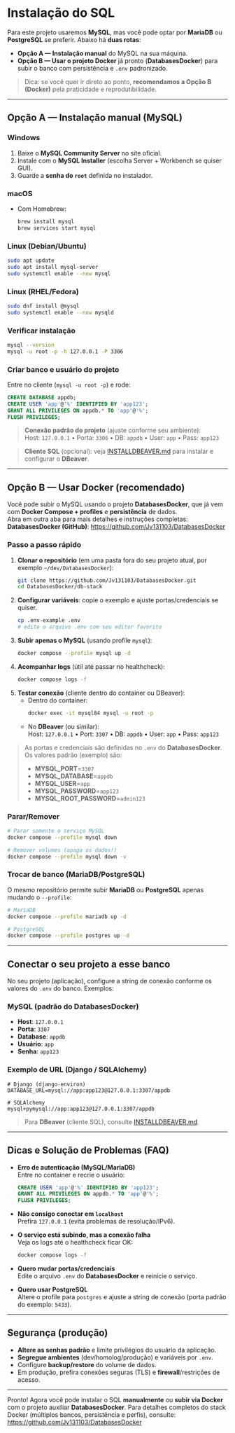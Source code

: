 # Instalação do SQL

Para este projeto usaremos **MySQL**, mas você pode optar por **MariaDB** ou **PostgreSQL** se preferir. Abaixo há **duas rotas**:

- **Opção A — Instalação manual** do MySQL na sua máquina.
- **Opção B — Usar o projeto Docker** já pronto (**DatabasesDocker**) para subir o banco com persistência e `.env` padronizado.

> Dica: se você quer ir direto ao ponto, **recomendamos a Opção B (Docker)** pela praticidade e reprodutibilidade.

---

## Opção A — Instalação manual (MySQL)

### Windows
1. Baixe o **MySQL Community Server** no site oficial.
2. Instale com o **MySQL Installer** (escolha Server + Workbench se quiser GUI).
3. Guarde a **senha do `root`** definida no instalador.

### macOS
- Com Homebrew:
  ```bash
  brew install mysql
  brew services start mysql
  ```

### Linux (Debian/Ubuntu)
```bash
sudo apt update
sudo apt install mysql-server
sudo systemctl enable --now mysql
```

### Linux (RHEL/Fedora)
```bash
sudo dnf install @mysql
sudo systemctl enable --now mysqld
```

### Verificar instalação
```bash
mysql --version
mysql -u root -p -h 127.0.0.1 -P 3306
```

### Criar banco e usuário do projeto
Entre no cliente (`mysql -u root -p`) e rode:
```sql
CREATE DATABASE appdb;
CREATE USER 'app'@'%' IDENTIFIED BY 'app123';
GRANT ALL PRIVILEGES ON appdb.* TO 'app'@'%';
FLUSH PRIVILEGES;
```

> **Conexão padrão do projeto** (ajuste conforme seu ambiente):  
> Host: `127.0.0.1` • Porta: `3306` • DB: `appdb` • User: `app` • Pass: `app123`

> **Cliente SQL** (opcional): veja [INSTALLDBEAVER.md](./INSTALLDBEAVER.md) para instalar e configurar o **DBeaver**.

---

## Opção B — Usar Docker (recomendado)

Você pode subir o MySQL usando o projeto **DatabasesDocker**, que já vem com **Docker Compose + profiles** e **persistência** de dados.  
Abra em outra aba para mais detalhes e instruções completas:  
**DatabasesDocker (GitHub)**: <https://github.com/Jv131103/DatabasesDocker>

### Passo a passo rápido
1. **Clonar o repositório** (em uma pasta fora do seu projeto atual, por exemplo `~/dev/DatabasesDocker`):
   ```bash
   git clone https://github.com/Jv131103/DatabasesDocker.git
   cd DatabasesDocker/db-stack
   ```
2. **Configurar variáveis**: copie o exemplo e ajuste portas/credenciais se quiser.
   ```bash
   cp .env-example .env
   # edite o arquivo .env com seu editor favorito
   ```
3. **Subir apenas o MySQL** (usando profile `mysql`):
   ```bash
   docker compose --profile mysql up -d
   ```
4. **Acompanhar logs** (útil até passar no healthcheck):
   ```bash
   docker compose logs -f
   ```
5. **Testar conexão** (cliente dentro do container ou DBeaver):
   - Dentro do container:
     ```bash
     docker exec -it mysql84 mysql -u root -p
     ```
   - No **DBeaver** (ou similar):  
     Host: `127.0.0.1` • Port: `3307` • DB: `appdb` • User: `app` • Pass: `app123`

> As portas e credenciais são definidas no `.env` do **DatabasesDocker**. Os valores padrão (exemplo) são:
>
> - **MYSQL_PORT**=`3307`  
> - **MYSQL_DATABASE**=`appdb`  
> - **MYSQL_USER**=`app`  
> - **MYSQL_PASSWORD**=`app123`  
> - **MYSQL_ROOT_PASSWORD**=`admin123`

### Parar/Remover
```bash
# Parar somente o serviço MySQL
docker compose --profile mysql down

# Remover volumes (apaga os dados!)
docker compose --profile mysql down -v
```

### Trocar de banco (MariaDB/PostgreSQL)
O mesmo repositório permite subir **MariaDB** ou **PostgreSQL** apenas mudando o `--profile`:
```bash
# MariaDB
docker compose --profile mariadb up -d

# PostgreSQL
docker compose --profile postgres up -d
```

---

## Conectar o seu projeto a esse banco

No seu projeto (aplicação), configure a string de conexão conforme os valores do `.env` do banco. Exemplos:

### MySQL (padrão do DatabasesDocker)
- **Host**: `127.0.0.1`  
- **Porta**: `3307`  
- **Database**: `appdb`  
- **Usuário**: `app`  
- **Senha**: `app123`

### Exemplo de URL (Django / SQLAlchemy)
```text
# Django (django-environ)
DATABASE_URL=mysql://app:app123@127.0.0.1:3307/appdb

# SQLAlchemy
mysql+pymysql://app:app123@127.0.0.1:3307/appdb
```

> Para **DBeaver** (cliente SQL), consulte [INSTALLDBEAVER.md](./INSTALLDBEAVER.md).

---

## Dicas e Solução de Problemas (FAQ)

- **Erro de autenticação (MySQL/MariaDB)**  
  Entre no container e recrie o usuário:
  ```sql
  CREATE USER 'app'@'%' IDENTIFIED BY 'app123';
  GRANT ALL PRIVILEGES ON appdb.* TO 'app'@'%';
  FLUSH PRIVILEGES;
  ```

- **Não consigo conectar em `localhost`**  
  Prefira `127.0.0.1` (evita problemas de resolução/IPv6).

- **O serviço está subindo, mas a conexão falha**  
  Veja os logs até o healthcheck ficar OK:
  ```bash
  docker compose logs -f
  ```

- **Quero mudar portas/credenciais**  
  Edite o arquivo `.env` do **DatabasesDocker** e reinicie o serviço.

- **Quero usar PostgreSQL**  
  Altere o profile para `postgres` e ajuste a string de conexão (porta padrão do exemplo: `5433`).

---

## Segurança (produção)

- **Altere as senhas padrão** e limite privilégios do usuário da aplicação.  
- **Segregue ambientes** (dev/homolog/produção) e variáveis por `.env`.  
- Configure **backup/restore** do volume de dados.  
- Em produção, prefira conexões seguras (TLS) e **firewall**/restrições de acesso.

---

Pronto! Agora você pode instalar o SQL **manualmente** ou **subir via Docker** com o projeto auxiliar **DatabasesDocker**. Para detalhes completos do stack Docker (múltiplos bancos, persistência e perfis), consulte:  
<https://github.com/Jv131103/DatabasesDocker>
